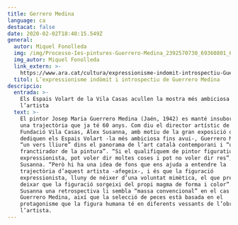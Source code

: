 ```yaml
---
title: Gerrero Medina
language: ca
destacat: false
date: 2020-02-02T18:40:15.549Z
general:
  autor: Miquel Fonolleda
  img: /img/Processo-Ies-pintures-Guerrero-Medina_2392570730_69360801_651x366.jpg
  img_autor: Miquel Fonolleda
  link_extern: >-
    https://www.ara.cat/cultura/expressionisme-indomit-introspectiu-Guerrero-Medina_0_2392560723.html
  titol: L’expressionisme indòmit i introspectiu de Guerrero Medina
descripcio:
  entrada: >-
    Els Espais Volart de la Vila Casas acullen la mostra més ambiciosa de
    l’artista
  text: >-
    El pintor Josep Maria Guerrero Medina (Jaén, 1942) es manté insubornable amb
    una trajectòria que ja té 60 anys. Com diu el director artístic de la
    Fundació Vila Casas, Àlex Susanna, amb motiu de la gran exposició que li
    dediquen els Espais Volart -la més ambiciosa fins avui-, Guerrero Medina és
    “un vers lliure” dins el panorama de l’art català contemporani i “un
    franctirador de la pintura”. “Si el qualifiquem de pintor figuratiu
    expressionista, pot voler dir moltes coses i pot no voler dir res”, explica
    Susanna. “Però hi ha una idea de fons que ens ajuda a entendre la
    trajectòria d’aquest artista -afegeix-, i és que la figuració
    expressionista, lluny de néixer d’una voluntat mimètica, el que pretén és
    deixar que la figuració sorgeixi del propi magma de forma i color”. A Àlex
    Susanna una retrospectiva li sembla “massa convencional” en el cas de
    Guerrero Medina, així que la selecció de peces està basada en el
    protagonisme que la figura humana té en diferents vessants de l’obra de
    l’artista.
---
```


